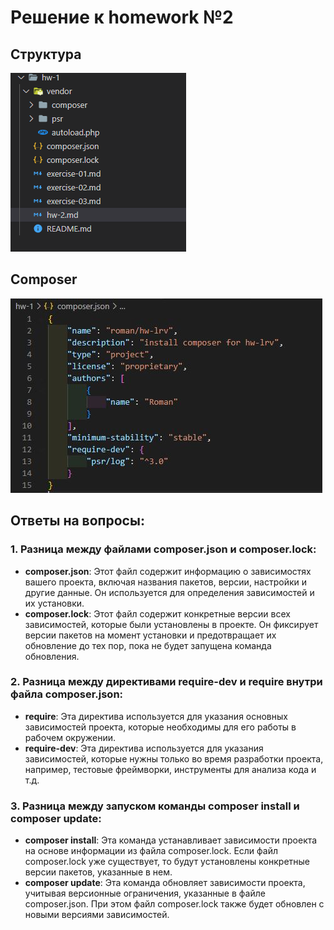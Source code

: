 # Решение к homework №2

## Структура

![Скриншот №1](./images/image_1.png)

## Composer

![Скриншот №2](./images/image_2.jpg)

## Ответы на вопросы:

### 1. Разница между файлами composer.json и composer.lock:

- **composer.json**: Этот файл содержит информацию о зависимостях вашего проекта, включая названия пакетов, версии, настройки и другие данные. Он используется для определения зависимостей и их установки.
- **composer.lock**: Этот файл содержит конкретные версии всех зависимостей, которые были установлены в проекте. Он фиксирует версии пакетов на момент установки и предотвращает их обновление до тех пор, пока не будет запущена команда обновления.

### 2. Разница между директивами require-dev и require внутри файла composer.json:

- **require**: Эта директива используется для указания основных зависимостей проекта, которые необходимы для его работы в рабочем окружении.
- **require-dev**: Эта директива используется для указания зависимостей, которые нужны только во время разработки проекта, например, тестовые фреймворки, инструменты для анализа кода и т.д.

### 3. Разница между запуском команды composer install и composer update:

- **composer install**: Эта команда устанавливает зависимости проекта на основе информации из файла composer.lock. Если файл composer.lock уже существует, то будут установлены конкретные версии пакетов, указанные в нем.
- **composer update**: Эта команда обновляет зависимости проекта, учитывая версионные ограничения, указанные в файле composer.json. При этом файл composer.lock также будет обновлен с новыми версиями зависимостей.
